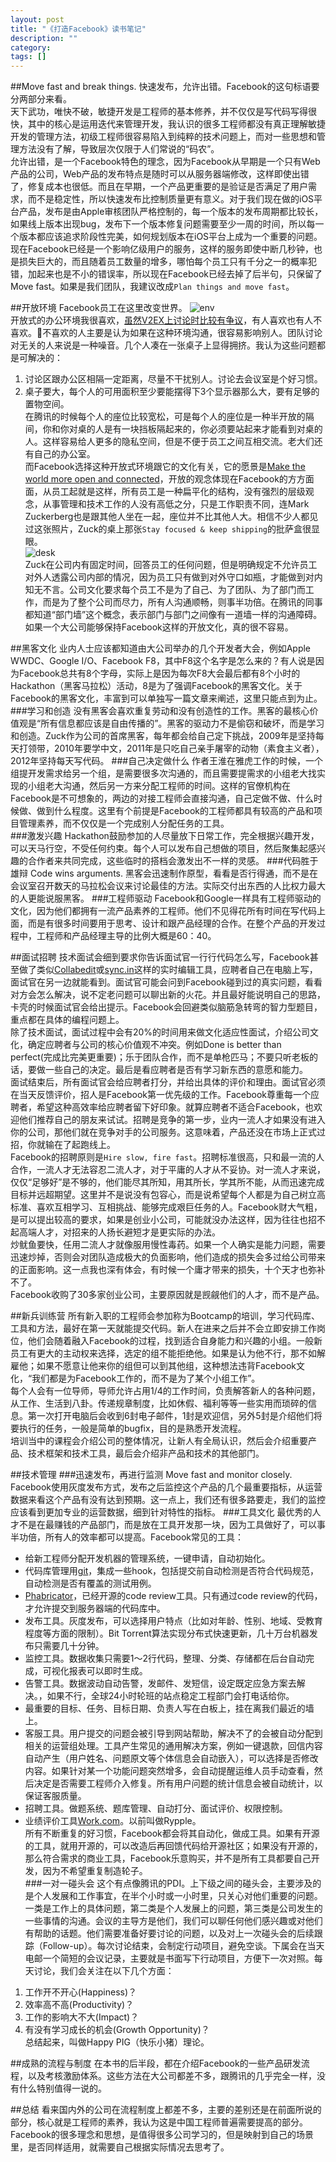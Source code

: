 ```yaml
---
layout: post
title: "《打造Facebook》读书笔记"
description: ""
category: 
tags: []
---
```

##Move fast and break things.
快速发布，允许出错。Facebook的这句标语要分两部分来看。  
天下武功，唯快不破，敏捷开发是工程师的基本修养，并不仅仅是写代码写得很快，其中的核心是运用迭代来管理开发，我认识的很多工程师都没有真正理解敏捷开发的管理方法，初级工程师很容易陷入到纯粹的技术问题上，而对一些思想和管理方法没有了解，导致层次仅限于人们常说的“码农”。  
允许出错，是一个Facebook特色的理念，因为Facebook从早期是一个只有Web产品的公司，Web产品的发布特点是随时可以从服务器端修改，这样即使出错了，修复成本也很低。而且在早期，一个产品更重要的是验证是否满足了用户需求，而不是稳定性，所以快速发布比控制质量更有意义。对于我们现在做的iOS平台产品，发布是由Apple审核团队严格控制的，每一个版本的发布周期都比较长，如果线上版本出现bug，发布下一个版本修复问题需要至少一周的时间，所以每一个版本都应该追求阶段性完美，如何规划版本在iOS平台上成为一个重要的问题。现在Facebook已经是一个影响亿级用户的服务，这样的服务即使中断几秒钟，也是损失巨大的，而且随着员工数量的增多，哪怕每个员工只有千分之一的概率犯错，加起来也是不小的错误率，所以现在Facebook已经去掉了后半句，只保留了Move fast。如果是我们团队，我建议改成`Plan things and move fast`。

##开放环境
Facebook员工在这里改变世界。  ![env](http://ww2.sinaimg.cn/large/a74e55b4jw1e3sk7dabb9j.jpg)  
开放式的办公环境我很喜欢，[虽然V2EX上讨论时比较有争议](http://v2ex.com/t/65298)，有人喜欢也有人不喜欢。不喜欢的人主要是认为如果在这种环境沟通，很容易影响别人。团队讨论对无关的人来说是一种噪音。几个人凑在一张桌子上显得拥挤。我认为这些问题都是可解决的：  
1. 讨论区跟办公区相隔一定距离，尽量不干扰别人。讨论去会议室是个好习惯。
2. 桌子要大，每个人的可用面积至少要能摆得下3个显示器那么大，要有足够的置物空间。  
在腾讯的时候每个人的座位比较宽松，可是每个人的座位是一种半开放的隔间，你和你对桌的人是有一块挡板隔起来的，你必须要站起来才能看到对桌的人。这样容易给人更多的隐私空间，但是不便于员工之间互相交流。老大们还有自己的办公室。  
而Facebook选择这种开放式环境跟它的文化有关，它的愿景是[Make the world more open and connected](http://www.facebook.com/facebook/info)，开放的观念体现在Facebook的方方面面，从员工起就是这样，所有员工是一种扁平化的结构，没有强烈的层级观念，从事管理和技术工作的人没有高低之分，只是工作职责不同，连Mark Zuckerberg也是跟其他人坐在一起，座位并不比其他人大。相信不少人都见过这张照片，Zuck的桌上那张`Stay focused & keep shipping`的批萨盒很显眼。  
![desk](http://ww4.sinaimg.cn/large/bfadf3bejw1e3sn9ba5qwj.jpg)  
Zuck在公司内有固定时间，回答员工的任何问题，但是明确规定不允许员工对外人透露公司内部的情况，因为员工只有做到对外守口如瓶，才能做到对内知无不言。公司文化要求每个员工不是为了自己、为了团队、为了部门而工作，而是为了整个公司而尽力，所有人沟通顺畅，则事半功倍。在腾讯的同事都知道“部门墙”这个概念，表示部门与部门之间像有一道墙一样的沟通障碍。如果一个大公司能够保持Facebook这样的开放文化，真的很不容易。  

##黑客文化
业内人士应该都知道由大公司举办的几个开发者大会，例如Apple WWDC、Google I/O、Facebook F8，其中F8这个名字是怎么来的？有人说是因为Facebook总共有8个字母，实际上是因为每次F8大会最后都有8个小时的Hackathon（黑客马拉松）活动，8是为了强调Facebook的黑客文化。关于Facebook的黑客文化，丰富到可以单独写一篇文章来阐述，这里只能点到为止。
###学习和创造
没有黑客会喜欢重复劳动和没有创造性的工作。黑客的最核心价值观是“所有信息都应该是自由传播的”。黑客的驱动力不是偷窃和破坏，而是学习和创造。Zuck作为公司的首席黑客，每年都会给自己定下挑战，2009年是坚持每天打领带，2010年要学中文，2011年是只吃自己亲手屠宰的动物（素食主义者），2012年坚持每天写代码。
###自己决定做什么
作者王淮在雅虎工作的时候，一个组提开发需求给另一个组，是需要很多次沟通的，而且需要提需求的小组老大找实现的小组老大沟通，然后另一方来分配工程师的时间。这样的官僚机构在Facebook是不可想象的，两边的对接工程师会直接沟通，自己定做不做、什么时候做、做到什么程度。这里有个前提是Facebook的工程师都具有较高的产品和项目管理素养，而不仅仅是一个完成别人分配任务的工具。  
###激发兴趣
Hackathon鼓励参加的人尽量放下日常工作，完全根据兴趣开发，可以天马行空，不受任何约束。每个人可以发布自己想做的项目，然后聚集起感兴趣的合作者来共同完成，这些临时的搭档会激发出不一样的灵感。
###代码胜于雄辩
Code wins arguments. 黑客会迅速制作原型，看看是否行得通，而不是在会议室召开数天的马拉松会议来讨论最佳的方法。实际交付出东西的人比权力最大的人更能说服黑客。
###工程师驱动
Facebook和Google一样具有工程师驱动的文化，因为他们都拥有一流产品素养的工程师。他们不见得花所有时间在写代码上面，而是有很多时间要用于思考、设计和跟产品经理的合作。在整个产品的开发过程中，工程师和产品经理主导的比例大概是60：40。

##面试招聘
技术面试会细到要求你告诉面试官一行行代码怎么写，Facebook甚至做了类似[Collabedit](http://collabedit.com/)或[sync.in](http://sync.in/)这样的实时编辑工具，应聘者自己在电脑上写，面试官在另一边就能看到。面试官可能会问到Facebook碰到过的真实问题，看看对方会怎么解决，说不定老问题可以聊出新的火花。并且最好能说明自己的思路，卡壳的时候面试官会给出提示。Facebook会回避类似脑筋急转弯的智力型题目，重点都在具体的编程问题上。  
除了技术面试，面试过程中会有20%的时间用来做文化适应性面试，介绍公司文化，确定应聘者与公司的核心价值观不冲突。例如Done is better than perfect(完成比完美更重要)；乐于团队合作，而不是单枪匹马；不要只听老板的话，要做一些自己的决定。最后是看应聘者是否有学习新东西的意愿和能力。  
面试结束后，所有面试官会给应聘者打分，并给出具体的评价和理由。面试官必须在当天反馈评价，招人是Facebook第一优先级的工作。Facebook尊重每一个应聘者，希望这种高效率给应聘者留下好印象。就算应聘者不适合Facebook，也欢迎他们推荐自己的朋友来试试。招聘是竞争的第一步，业内一流人才如果没有进入你的公司，那他们就在竞争对手的公司服务。这意味着，产品还没在市场上正式过招，你就输在了起跑线上。  
Facebook的招聘原则是`Hire slow, fire fast`。招聘标准很高，只和最一流的人合作，一流人才无法容忍二流人才，对于平庸的人才从不妥协。对一流人才来说，仅仅“足够好”是不够的，他们能尽其所知，用其所长，学其所不能，从而迅速完成目标并远超期望。这里并不是说没有包容心，而是说希望每个人都是为自己树立高标准、喜欢互相学习、互相挑战、能够完成艰巨任务的人。Facebook财大气粗，是可以提出较高的要求，如果是创业小公司，可能就没办法这样，因为往往也招不起高端人才，对招来的人扬长避短才是更实际的办法。  
炒鱿鱼要快，任用二流人才就像服用慢性毒药。如果一个人确实是能力问题，需要迅速炒掉，否则会对团队造成极大的负面影响，他们造成的损失会多过给公司带来的正面影响。这一点我也深有体会，有时候一个庸才带来的损失，十个天才也弥补不了。  
Facebook收购了30多家创业公司，主要原因就是觊觎他们的人才，而不是产品。

##新兵训练营
所有新入职的工程师会参加称为Bootcamp的培训，学习代码库、工具和方法，最好在第一天就能提交代码。新人在进来之后并不会立即安排工作岗位，他们会随着融入Facebook的过程，找到适合自身能力和兴趣的小组。一般新员工有更大的主动权来选择，选定的组不能拒绝他。如果是认为他不行，那不如解雇他；如果不愿意让他来你的组但可以到其他组，这种想法违背Facebook文化，“我们都是为Facebook工作的，而不是为了某个小组工作”。  
每个人会有一位导师，导师允许占用1/4的工作时间，负责解答新人的各种问题，从工作、生活到八卦。传递规章制度，比如休假、福利等等一些实用而琐碎的信息。第一次打开电脑后会收到6封电子邮件，1封是欢迎信，另外5封是介绍他们将要执行的任务，一般是简单的bugfix，目的是熟悉开发流程。  
培训当中的课程会介绍公司的整体情况，让新人有全局认识，然后会介绍重要产品、技术框架和技术工具，最后会介绍非产品和技术的其他部门。  

##技术管理
###迅速发布，再进行监测
Move fast and monitor closely. Facebook使用灰度发布方式，发布之后监控这个产品的几个最重要指标，从运营数据来看这个产品有没有达到预期。这一点上，我们还有很多路要走，我们的监控应该看到更加专业的运营数据，细到针对特性的指标。
###工具文化
最优秀的人才不是在最赚钱的产品部门，而是放在工具开发那一块，因为工具做好了，可以事半功倍，所有人的效率都可以提高。Facebook常见的工具：  
* 给新工程师分配开发机器的管理系统，一键申请，自动初始化。  
* 代码库管理用[git](http://git-scm.com/)，集成一些hook，包括提交前自动检测是否符合代码规范，自动检测是否有覆盖的测试用例。  
* [Phabricator](http://phabricator.org/)，已经开源的code review工具。只有通过code review的代码，才允许提交到服务器端的代码库中。  
* 发布工具。灰度发布，可以选择用户特点（比如对年龄、性别、地域、受教育程度等方面的限制）。Bit Torrent算法实现分布式快速更新，几十万台机器发布只需要几十分钟。  
* 监控工具。数据收集只需要1〜2行代码，整理、分类、存储都在后台自动完成，可视化报表可以即时生成。  
* 告警工具。数据波动自动告警，发邮件、发短信，设定既定应急方案去解决。，如果不行，全球24小时轮班的站点稳定工程部门会打电话给你。  
* 最重要的目标、任务、目标日期、负责人写在白板上，挂在离我们最近的墙上。  
* 客服工具。用户提交的问题会被引导到网站帮助，解决不了的会被自动分配到相关的运营组处理。工具产生常见的通用解决方案，例如一键退款，回信内容自动产生（用户姓名、问题原文等个体信息会自动嵌入），可以选择是否修改内容。如果针对某一个功能问题突然增多，会自动提醒运维人员手动查看，然后决定是否需要工程师介入修复。所有用户问题的统计信息会被自动统计，以保证客服质量。  
* 招聘工具。做题系统、题库管理、自动打分、面试评价、权限控制。  
* 业绩评价工具[Work.com](http://work.com/blog/category/rypple/)。以前叫做Rypple。  
所有不断重复的好习惯，Facebook都会将其自动化，做成工具。如果有开源的工具，就用开源的，可以改造后再回馈代码给开源社区；如果没有开源的，那么符合需求的商业工具，Facebook乐意购买，并不是所有工具都要自己开发，因为不希望重复制造轮子。  
###一对一碰头会
这个有点像腾讯的PDI。上下级之间的碰头会，主要涉及的是个人发展和工作事宜，在半个小时或一小时里，只关心对他们重要的问题。一类是工作上的具体问题，第二类是个人发展上的问题，第三类是公司发生的一些事情的沟通。会议的主导方是他们，我们可以聊任何他们感兴趣或对他们有帮助的话题。他们需要准备好要讨论的问题，以及对上一次碰头会的后续跟踪（Follow-up）。每次讨论结束，会制定行动项目，避免空谈。下属会在当天电邮一个简短的会议记录，主要就是书面写下行动项目，方便下一次对照。每天讨论，我们会关注在以下几个方面：  
1. 工作开不开心(Happiness)？  
2. 效率高不高(Productivity)？  
3. 工作的影响大不大(Impact)？  
4. 有没有学习成长的机会(Growth Opportunity)？  
总结起来，叫做Happy PIG（快乐小猪）理论。  

##成熟的流程与制度
在本书的后半段，都在介绍Facebook的一些产品研发流程，以及考核激励体系。这些方法在大公司都差不多，跟腾讯的几乎完全一样，没有什么特别值得一说的。

##总结
看来国内外的公司在流程制度上都差不多，主要的差别还是在前面所说的部分，核心就是工程师的素养，我认为这是中国工程师普遍需要提高的部分。Facebook的很多理念和思想，是值得很多公司学习的，但是映射到自己的场景里，是否同样适用，就需要自己根据实际情况去思考了。  
